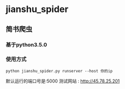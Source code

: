 # jianshu_spider
## 简书爬虫
### 基于python3.5.0
### 使用方式
    python jianshu_spider.py runserver --host 你的ip
默认运行的端口号是:5000
测试网站 : http://45.78.25.201

